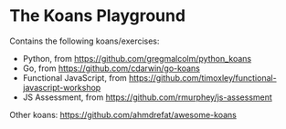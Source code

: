 The Koans Playground
====================

Contains the following koans/exercises:

- Python, from https://github.com/gregmalcolm/python_koans
- Go, from https://github.com/cdarwin/go-koans
- Functional JavaScript, from https://github.com/timoxley/functional-javascript-workshop
- JS Assessment, from https://github.com/rmurphey/js-assessment

Other koans: https://github.com/ahmdrefat/awesome-koans
